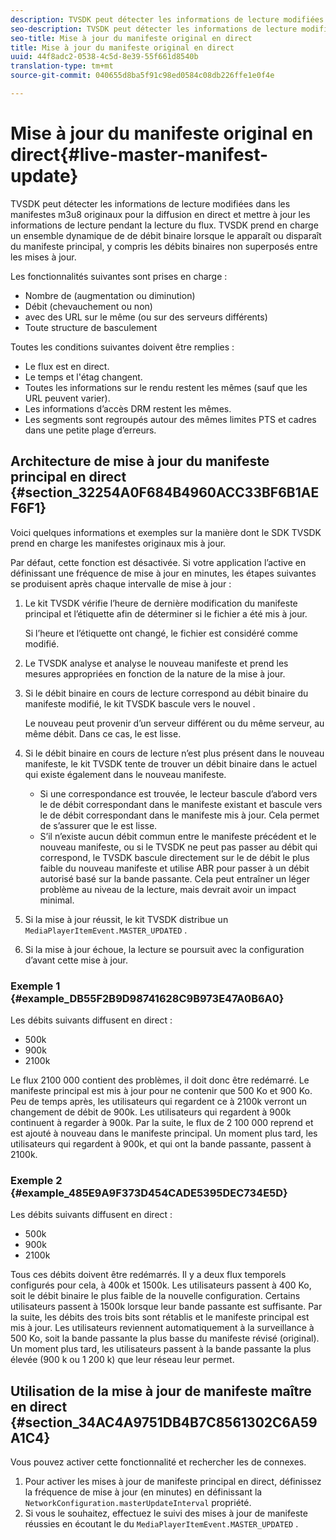 ```yaml
---
description: TVSDK peut détecter les informations de lecture modifiées dans les manifestes m3u8 originaux pour la diffusion en direct et mettre à jour les informations de lecture pendant la lecture du flux. TVSDK prend en charge un ensemble dynamique de de débit binaire lorsque le apparaît ou disparaît du manifeste principal, y compris les débits binaires non superposés entre les mises à jour.
seo-description: TVSDK peut détecter les informations de lecture modifiées dans les manifestes m3u8 originaux pour la diffusion en direct et mettre à jour les informations de lecture pendant la lecture du flux. TVSDK prend en charge un ensemble dynamique de de débit binaire lorsque le apparaît ou disparaît du manifeste principal, y compris les débits binaires non superposés entre les mises à jour.
seo-title: Mise à jour du manifeste original en direct
title: Mise à jour du manifeste original en direct
uuid: 44f8adc2-0538-4c5d-8e39-55f661d8540b
translation-type: tm+mt
source-git-commit: 040655d8ba5f91c98ed0584c08db226ffe1e0f4e

---
```



# Mise à jour du manifeste original en direct{#live-master-manifest-update}

TVSDK peut détecter les informations de lecture modifiées dans les manifestes m3u8 originaux pour la diffusion en direct et mettre à jour les informations de lecture pendant la lecture du flux. TVSDK prend en charge un ensemble dynamique de de débit binaire lorsque le apparaît ou disparaît du manifeste principal, y compris les débits binaires non superposés entre les mises à jour.

Les fonctionnalités suivantes sont prises en charge :

* Nombre de  (augmentation ou diminution)
* Débit  (chevauchement ou non)
*  avec des URL sur le même (ou sur des serveurs différents)
* Toute structure de basculement

Toutes les conditions suivantes doivent être remplies :

* Le flux est en direct.
* Le temps et l&#39;étag changent.
* Toutes les informations sur le rendu restent les mêmes (sauf que les URL peuvent varier).
* Les informations d’accès DRM restent les mêmes.
* Les segments sont regroupés autour des mêmes limites PTS et cadres dans une petite plage d’erreurs.

## Architecture de mise à jour du manifeste principal en direct {#section_32254A0F684B4960ACC33BF6B1AEF6F1}

Voici quelques informations et exemples sur la manière dont le SDK TVSDK prend en charge les manifestes originaux mis à jour.

Par défaut, cette fonction est désactivée. Si votre application l’active en définissant une fréquence de mise à jour en minutes, les étapes suivantes se produisent après chaque intervalle de mise à jour :

1. Le kit TVSDK vérifie l’heure de dernière modification du manifeste principal et l’étiquette afin de déterminer si le fichier a été mis à jour.

   Si l’heure et l’étiquette ont changé, le fichier est considéré comme modifié.
1. Le TVSDK analyse et analyse le nouveau manifeste et prend les mesures appropriées en fonction de la nature de la mise à jour.
1. Si le débit binaire en cours de lecture correspond au débit binaire du manifeste modifié, le kit TVSDK bascule vers le nouvel .

   Le nouveau peut provenir d’un serveur différent ou du même serveur, au même débit. Dans ce cas, le  est lisse.
1. Si le débit binaire en cours de lecture n’est plus présent dans le nouveau manifeste, le kit TVSDK tente de trouver un débit binaire dans le  actuel qui existe également dans le nouveau manifeste.

   * Si une correspondance est trouvée, le lecteur bascule d’abord vers le de débit correspondant dans le manifeste existant et bascule vers le de débit correspondant  dans le manifeste mis à jour. Cela permet de s’assurer que le  est lisse.
   * S’il n’existe aucun débit commun entre le manifeste précédent et le nouveau manifeste, ou si le TVSDK ne peut pas passer au débit qui correspond, le TVSDK bascule directement sur le de débit le plus faible du nouveau manifeste et utilise ABR pour passer à un débit autorisé basé sur la bande passante. Cela peut entraîner un léger problème au niveau de la lecture, mais devrait avoir un impact minimal.

1. Si la mise à jour réussit, le kit TVSDK distribue un `MediaPlayerItemEvent.MASTER_UPDATED` .
1. Si la mise à jour échoue, la lecture se poursuit avec la configuration d’avant cette mise à jour.

### Exemple 1 {#example_DB55F2B9D98741628C9B973E47A0B6A0}

Les débits suivants diffusent en direct :

* 500k
* 900k
* 2100k

Le flux 2100 000 contient des problèmes, il doit donc être redémarré. Le manifeste principal est mis à jour pour ne contenir que 500 Ko et 900 Ko. Peu de temps après, les utilisateurs qui regardent ce à 2100k verront un changement de débit de 900k. Les utilisateurs qui regardent à 900k continuent à regarder à 900k. Par la suite, le flux de 2 100 000 reprend et est ajouté à nouveau dans le manifeste principal. Un moment plus tard, les utilisateurs qui regardent à 900k, et qui ont la bande passante, passent à 2100k.

### Exemple 2 {#example_485E9A9F373D454CADE5395DEC734E5D}

Les débits suivants diffusent en direct :

* 500k
* 900k
* 2100k

Tous ces débits doivent être redémarrés. Il y a deux flux temporels configurés pour cela, à 400k et 1500k. Les utilisateurs passent à 400 Ko, soit le débit binaire le plus faible de la nouvelle configuration. Certains utilisateurs passent à 1500k lorsque leur bande passante est suffisante. Par la suite, les débits des trois bits sont rétablis et le manifeste principal est mis à jour. Les utilisateurs reviennent automatiquement à la surveillance à 500 Ko, soit la bande passante la plus basse du manifeste révisé (original). Un moment plus tard, les utilisateurs passent à la bande passante la plus élevée (900 k ou 1 200 k) que leur réseau leur permet.

## Utilisation de la mise à jour de manifeste maître en direct {#section_34AC4A9751DB4B7C8561302C6A59A1C4}

Vous pouvez activer cette fonctionnalité et rechercher les  de connexes.

1. Pour activer les mises à jour de manifeste principal en direct, définissez la fréquence de mise à jour (en minutes) en définissant la `NetworkConfiguration.masterUpdateInterval` propriété.
1. Si vous le souhaitez, effectuez le suivi des mises à jour de manifeste réussies en écoutant le  du `MediaPlayerItemEvent.MASTER_UPDATED` .

